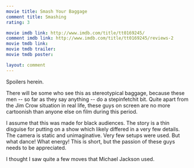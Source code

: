 ```yaml
---
movie title: Smash Your Baggage
comment title: Smashing
rating: 3

movie imdb link: http://www.imdb.com/title/tt0169245/
comment imdb link: http://www.imdb.com/title/tt0169245/reviews-2
movie tmdb link: 
movie tmdb trailer: 
movie tmdb poster: 

layout: comment
---
```


Spoilers herein.

There will be some who see this as stereotypical baggage, because these men -- so far as they say anything -- do a stepinfetchit bit. Quite apart from the Jim Crow situation in real life, these guys on screen are no more cartoonish than anyone else on film during this period.

I assume that this was made for black audiences. The story is a thin disguise for putting on a show which likely differed in a very few details. The camera is static and unimaginative. Very few setups were used. But what dance! What energy! This is short, but the passion of these guys needs to be appreciated.

I thought I saw quite a few moves that Michael Jackson used.
